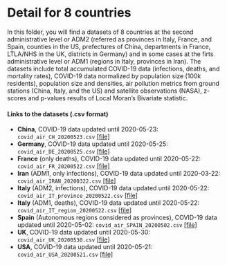 # Detail for 8 countries
In this folder, you will find a datasets of 8 countries at the second administrative level or ADM2 (referred as provinces in Italy, France, and Spain, counties in the US, prefectures of China, departments in France, LTLA/NHS in the UK, districts in Germany) and in some cases at the firts administrative level or ADM1 (regions in Italy, provinces in Iran).
The datasets include total accumulated COVID-19 data (infections, deaths, and mortality rates), COVID-19 data normalized by population size (100k residents), population size and densities, air pollution metrics from ground stations (China, Italy, and the US) and satellite observations (NASA), z-scores and p-values results of Local Moran’s Bivariate statistic.    
 
#### Links to the datasets (.csv format)
- **China**, COVID-19 data updated until 2020-05-23: `covid_air_CH_20200523.csv` [[file]](covid_air_CH_20200523.csv)
- **Germany**, COVID-19 data updated until 2020-05-25: `covid_air_DE_20200525.csv` [[file]](covid_air_DE_20200525.csv)
- **France** (only deaths), COVID-19 data updated until 2020-05-22: `covid_air_FR_20200522.csv` [[file]](covid_air_FR_20200522.csv)
- **Iran** (ADM1, only infections), COVID-19 data updated until 2020-03-22: `covid_air_IRAN_20200322.csv` [[file]](covid_air_IRAN_20200322.csv)
- **Italy** (ADM2, infections), COVID-19 data updated until 2020-05-22: `covid_air_IT_province_20200522.csv` [[file]](covid_air_IT_province_20200522.csv)
- **Italy** (ADM1, deaths), COVID-19 data updated until 2020-05-22: `covid_air_IT_region_20200522.csv` [[file]](covid_air_IT_region_20200522.csv)
- **Spain** (Autonomous regions considered as provinces), COVID-19 data updated until 2020-05-02: `covid_air_SPAIN_20200502.csv` [[file]](covid_air_SPAIN_20200502.csv)
- **UK**, COVID-19 data updated until 2020-05-30: `covid_air_UK_20200530.csv` [[file]](covid_air_UK_20200530.csv)
- **USA**, COVID-19 data updated until 2020-05-21: `covid_air_USA_20200521.csv` [[file]](covid_air_USA_20200521.csv)
